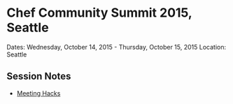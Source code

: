 # Chef Community Summit 2015, Seattle
Dates: Wednesday, October 14, 2015 - Thursday, October 15, 2015 Location: Seattle
## Session Notes
+ [Meeting Hacks](https://github.com/chef/community-summits/wiki/Seattle2015-Meeting-Hacks)

